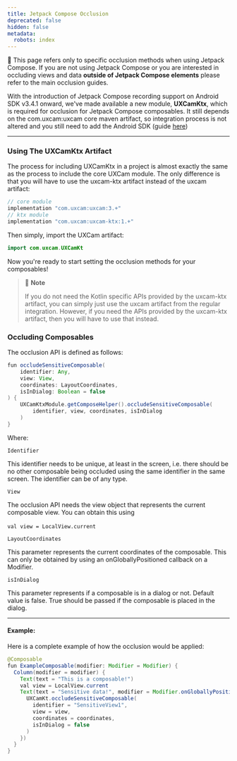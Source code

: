 ```yaml
---
title: Jetpack Compose Occlusion
deprecated: false
hidden: false
metadata:
  robots: index
---
```

<GitHubCallout type="warning"> 🚧 This page refers only to specific occlusion methods when using Jetpack Compose.                                                                                                      If you are not using Jetpack Compose or you are interested in occluding views and data **outside of Jetpack Compose elements** please refer to the main occlusion guides. </GitHubCallout>

With the introduction of Jetpack Compose recording support on Android SDK v3.4.1 onward, we've made available a new module, **UXCamKtx**, which is required for occlusion for Jetpack Compose composables. It still depends on the com.uxcam:uxcam core maven artifact, so integration process is not altered and you still need to add the Android SDK (guide [here](https://uxcam-documentation.readme.io/docs/android))

***

### Using The UXCamKtx Artifact

The process for including UXCamKtx in a project is almost exactly the same as the process to include the core UXCam module. The only difference is that you will have to use the uxcam-ktx artifact instead of the uxcam artifact:

```java
// core module
implementation "com.uxcam:uxcam:3.+"
// ktx module
implementation "com.uxcam:uxcam-ktx:1.+"
```

Then simply, import the UXCam artifact:

```java
import com.uxcam.UXCamKt
```

Now you're ready to start setting the occlusion methods for your composables!

> 📘 **Note**
>
> If you do not need the Kotlin specific APIs provided by the uxcam-ktx artifact, you can simply just use the uxcam artifact from the regular integration. However, if you need the APIs provided by the uxcam-ktx artifact, then you will have to use that instead.

### Occluding Composables

The occlusion API is defined as follows:

```java
fun occludeSensitiveComposable(
    identifier: Any,
    view: View,
    coordinates: LayoutCoordinates,
    isInDialog: Boolean = false
) {
    UXCamKtxModule.getComposeHelper().occludeSensitiveComposable(
        identifier, view, coordinates, isInDialog
    )
}
```

Where:

<p style={{ fontSize: "16px" }}>
  <code>Identifier</code>

  <br />
</p>

This identifier needs to be unique, at least in the screen, i.e. there should be no other composable being occluded using the same identifier in the same screen. The identifier can be of any type.

<p style={{ fontSize: "16px" }}>
  <code>View</code>

  <br />
</p>

The occlusion API needs the view object that represents the current composable view. You can obtain this using <br />\
<code>val view = LocalView\.current</code>

<p style={{ fontSize: "16px" }}>
  <code>LayoutCoordinates</code>

  <br />
</p>

This parameter represents the current coordinates of the composable. This can only be obtained by using an onGloballyPositioned callback on a Modifier.

<p style={{ fontSize: "16px" }}>
  <code>isInDialog</code>

  <br />
</p>

This parameter represents if a composable is in a dialog or not. Default value is false. True should be passed if the composable is placed in the dialog.

***

#### Example:

Here is a complete example of how the occlusion would be applied:

```java
@Composable
fun ExampleComposable(modifier: Modifier = Modifier) {
  Column(modifier = modifier) {
    Text(text = "This is a composable!")
    val view = LocalView.current
    Text(text = "Sensitive data!", modifier = Modifier.onGloballyPositioned { coordinates ->
      UXCamKt.occludeSensitiveComposable(
        identifier = "SensitiveView1",
        view = view,
        coordinates = coordinates,
        isInDialog = false
      )
    })
  }
}
```